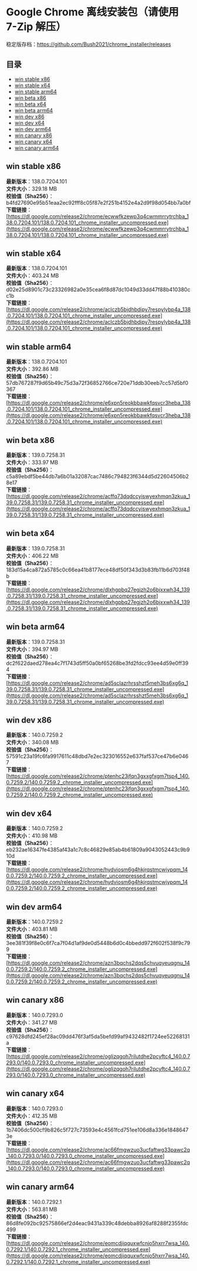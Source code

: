 # Google Chrome 离线安装包（请使用 7-Zip 解压）
稳定版存档：<https://github.com/Bush2021/chrome_installer/releases>

## 目录
* [win stable x86](https://github.com/Bush2021/chrome_installer?tab=readme-ov-file#win-stable-x86)
* [win stable x64](https://github.com/Bush2021/chrome_installer?tab=readme-ov-file#win-stable-x64)
* [win stable arm64](https://github.com/Bush2021/chrome_installer?tab=readme-ov-file#win-stable-arm64)
* [win beta x86](https://github.com/Bush2021/chrome_installer?tab=readme-ov-file#win-beta-x86)
* [win beta x64](https://github.com/Bush2021/chrome_installer?tab=readme-ov-file#win-beta-x64)
* [win beta arm64](https://github.com/Bush2021/chrome_installer?tab=readme-ov-file#win-beta-arm64)
* [win dev x86](https://github.com/Bush2021/chrome_installer?tab=readme-ov-file#win-dev-x86)
* [win dev x64](https://github.com/Bush2021/chrome_installer?tab=readme-ov-file#win-dev-x64)
* [win dev arm64](https://github.com/Bush2021/chrome_installer?tab=readme-ov-file#win-dev-arm64)
* [win canary x86](https://github.com/Bush2021/chrome_installer?tab=readme-ov-file#win-canary-x86)
* [win canary x64](https://github.com/Bush2021/chrome_installer?tab=readme-ov-file#win-canary-x64)
* [win canary arm64](https://github.com/Bush2021/chrome_installer?tab=readme-ov-file#win-canary-arm64)

## win stable x86
**最新版本**：138.0.7204.101  
**文件大小**：329.18 MB  
**校验值（Sha256）**：b4fd27690e95b51eaa2ec92fff8c05f87e2f251b4152e4a2d9f98d054bb7a0bf  
**下载链接**：[https://dl.google.com/release2/chrome/ecwwfkzewp3q4cwmmrrytrchba_138.0.7204.101/138.0.7204.101_chrome_installer_uncompressed.exe](https://dl.google.com/release2/chrome/ecwwfkzewp3q4cwmmrrytrchba_138.0.7204.101/138.0.7204.101_chrome_installer_uncompressed.exe)  

## win stable x64
**最新版本**：138.0.7204.101  
**文件大小**：403.24 MB  
**校验值（Sha256）**：d02e25d8901c73c23326982a0e35cea6f8d87dc1049d33dd47f88b410380cc1b  
**下载链接**：[https://dl.google.com/release2/chrome/aclczb5bjdhbdipy7respylybp4a_138.0.7204.101/138.0.7204.101_chrome_installer_uncompressed.exe](https://dl.google.com/release2/chrome/aclczb5bjdhbdipy7respylybp4a_138.0.7204.101/138.0.7204.101_chrome_installer_uncompressed.exe)  

## win stable arm64
**最新版本**：138.0.7204.101  
**文件大小**：392.86 MB  
**校验值（Sha256）**：57db767287f9d65b49c75d3a72f36852766ce720e71ddb30eeb7cc57d5bf0367  
**下载链接**：[https://dl.google.com/release2/chrome/e6xpn5reokbbawkfqsvcr3heba_138.0.7204.101/138.0.7204.101_chrome_installer_uncompressed.exe](https://dl.google.com/release2/chrome/e6xpn5reokbbawkfqsvcr3heba_138.0.7204.101/138.0.7204.101_chrome_installer_uncompressed.exe)  

## win beta x86
**最新版本**：139.0.7258.31  
**文件大小**：333.97 MB  
**校验值（Sha256）**：c5a89ebdf5be44db7a6b01a32087cac7486c794823f6344d5d22604506b28e17  
**下载链接**：[https://dl.google.com/release2/chrome/acffq73dqdccyiswyexhmqn3zkua_139.0.7258.31/139.0.7258.31_chrome_installer_uncompressed.exe](https://dl.google.com/release2/chrome/acffq73dqdccyiswyexhmqn3zkua_139.0.7258.31/139.0.7258.31_chrome_installer_uncompressed.exe)  

## win beta x64
**最新版本**：139.0.7258.31  
**文件大小**：406.22 MB  
**校验值（Sha256）**：183d15a4ca872a5785c0c66ea41b8177ece48df50f343d3b83fb11b6d703f48b  
**下载链接**：[https://dl.google.com/release2/chrome/dlxhgpbq27egjzh2o6bjxxwh34_139.0.7258.31/139.0.7258.31_chrome_installer_uncompressed.exe](https://dl.google.com/release2/chrome/dlxhgpbq27egjzh2o6bjxxwh34_139.0.7258.31/139.0.7258.31_chrome_installer_uncompressed.exe)  

## win beta arm64
**最新版本**：139.0.7258.31  
**文件大小**：394.97 MB  
**校验值（Sha256）**：dc2f622daed278ea4c7f1743d5ff50a0bf65268be3fd2fdcc93ee4d59e0ff394  
**下载链接**：[https://dl.google.com/release2/chrome/ad5sclazrhrsshzt5meh3bs6xg6q_139.0.7258.31/139.0.7258.31_chrome_installer_uncompressed.exe](https://dl.google.com/release2/chrome/ad5sclazrhrsshzt5meh3bs6xg6q_139.0.7258.31/139.0.7258.31_chrome_installer_uncompressed.exe)  

## win dev x86
**最新版本**：140.0.7259.2  
**文件大小**：340.08 MB  
**校验值（Sha256）**：57591c23a19fc6fa9917611c48dbd7e2ec323016552e637faf537ce47b6e0467  
**下载链接**：[https://dl.google.com/release2/chrome/ptenhc23jfqn3gxxgfxgm7tsp4_140.0.7259.2/140.0.7259.2_chrome_installer_uncompressed.exe](https://dl.google.com/release2/chrome/ptenhc23jfqn3gxxgfxgm7tsp4_140.0.7259.2/140.0.7259.2_chrome_installer_uncompressed.exe)  

## win dev x64
**最新版本**：140.0.7259.2  
**文件大小**：410.98 MB  
**校验值（Sha256）**：eb232ae16347fe4385af43a1c7c8c46829e85ab4b61809a9043052443c9b910d  
**下载链接**：[https://dl.google.com/release2/chrome/hydviosm6g4hkjrqstmcwjypqm_140.0.7259.2/140.0.7259.2_chrome_installer_uncompressed.exe](https://dl.google.com/release2/chrome/hydviosm6g4hkjrqstmcwjypqm_140.0.7259.2/140.0.7259.2_chrome_installer_uncompressed.exe)  

## win dev arm64
**最新版本**：140.0.7259.2  
**文件大小**：403.81 MB  
**校验值（Sha256）**：3ee381f39f8e0c6f7ca7f04d1af9de0d5448b6d0c4bbedd972f602f538f9c799  
**下载链接**：[https://dl.google.com/release2/chrome/azn3bqchs2dqs5chvuqyeuqgnu_140.0.7259.2/140.0.7259.2_chrome_installer_uncompressed.exe](https://dl.google.com/release2/chrome/azn3bqchs2dqs5chvuqyeuqgnu_140.0.7259.2/140.0.7259.2_chrome_installer_uncompressed.exe)  

## win canary x86
**最新版本**：140.0.7293.0  
**文件大小**：341.27 MB  
**校验值（Sha256）**：c97628dfd245ef28ac09dd476f3af5da5befd99af9432482f1724ee52268131a  
**下载链接**：[https://dl.google.com/release2/chrome/oglizqgoh7rilutdhe2pcyftc4_140.0.7293.0/140.0.7293.0_chrome_installer_uncompressed.exe](https://dl.google.com/release2/chrome/oglizqgoh7rilutdhe2pcyftc4_140.0.7293.0/140.0.7293.0_chrome_installer_uncompressed.exe)  

## win canary x64
**最新版本**：140.0.7293.0  
**文件大小**：412.35 MB  
**校验值（Sha256）**：1b7406dc500cf9b826c5f727c73593e4c4561fcd751ee106d8a336e18486473e  
**下载链接**：[https://dl.google.com/release2/chrome/ac66fmgwzuo3ucfaftwg33pawc2q_140.0.7293.0/140.0.7293.0_chrome_installer_uncompressed.exe](https://dl.google.com/release2/chrome/ac66fmgwzuo3ucfaftwg33pawc2q_140.0.7293.0/140.0.7293.0_chrome_installer_uncompressed.exe)  

## win canary arm64
**最新版本**：140.0.7292.1  
**文件大小**：563.81 MB  
**校验值（Sha256）**：86d8fe092bc92575866ef2d4eac9431a339c48debba8926af8288f2355fdc499  
**下载链接**：[https://dl.google.com/release2/chrome/eomcdjiqquxwfcnjo5hxrr7wsa_140.0.7292.1/140.0.7292.1_chrome_installer_uncompressed.exe](https://dl.google.com/release2/chrome/eomcdjiqquxwfcnjo5hxrr7wsa_140.0.7292.1/140.0.7292.1_chrome_installer_uncompressed.exe)  

